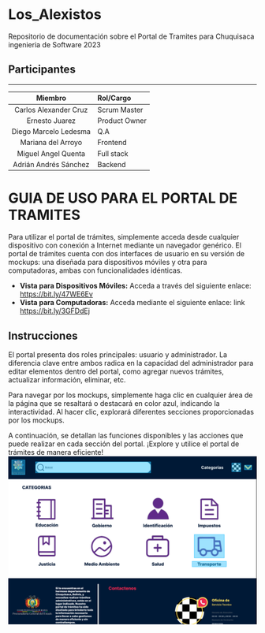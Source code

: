 # Los_Alexistos
Repositorio de documentación sobre el Portal de Tramites para Chuquisaca ingenieria de Software 2023


## Participantes
---

| Miembro                   | Rol/Cargo      |
| :------------:            | :------------  |
| Carlos Alexander Cruz     | Scrum Master   |
| Ernesto Juarez            | Product Owner  |
| Diego Marcelo Ledesma     | Q.A            |
| Mariana del Arroyo        | Frontend       |
| Miguel Angel Quenta       | Full stack     |
| Adrián Andrés Sánchez     | Backend        | 


# GUIA DE USO PARA EL PORTAL DE TRAMITES

Para utilizar el portal de trámites, simplemente acceda desde cualquier dispositivo con conexión a Internet mediante un navegador genérico. El portal de trámites cuenta con dos interfaces de usuario en su versión de mockups: una diseñada para dispositivos móviles y otra para computadoras, ambas con funcionalidades idénticas.

- **Vista para Dispositivos Móviles:** Acceda a través del siguiente enlace:  https://bit.ly/47WE6Ev
- **Vista para Computadoras:** Acceda mediante el siguiente enlace: link https://bit.ly/3GFDdEj

## Instrucciones

El portal presenta dos roles principales: usuario y administrador. La diferencia clave entre ambos radica en la capacidad del administrador para editar elementos dentro del portal, como agregar nuevos trámites, actualizar información, eliminar, etc.

Para navegar por los mockups, simplemente haga clic en cualquier área de la página que se resaltará o destacará en color azul, indicando la interactividad. Al hacer clic, explorará diferentes secciones proporcionadas por los mockups.

A continuación, se detallan las funciones disponibles y las acciones que puede realizar en cada sección del portal. ¡Explore y utilice el portal de trámites de manera eficiente!
![alt text](https://github.com/ErnestoJuarez2708/Los_Alexistos/blob/main/images/marcado.png)
